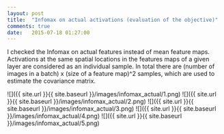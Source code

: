 ```yaml
---
layout: post
title:  "Infomax on actual activations (evaluation of the objective)"
comments: true
date:   2015-07-18 01:27:00
---
```


I checked the Infomax on actual features instead of mean feature maps. Activations at the same spatial locations in the features maps of a given layer are considered as an individual sample. In total there are (number of images in a batch) x (size of a feature map)^2 samples, which are used to estimate the covariance matrix. 

![]({{ site.url }}{{ site.baseurl }}/images/infomax_actual/1.png)
![]({{ site.url }}{{ site.baseurl }}/images/infomax_actual/2.png)
![]({{ site.url }}{{ site.baseurl }}/images/infomax_actual/3.png)
![]({{ site.url }}{{ site.baseurl }}/images/infomax_actual/4.png)
![]({{ site.url }}{{ site.baseurl }}/images/infomax_actual/5.png)

